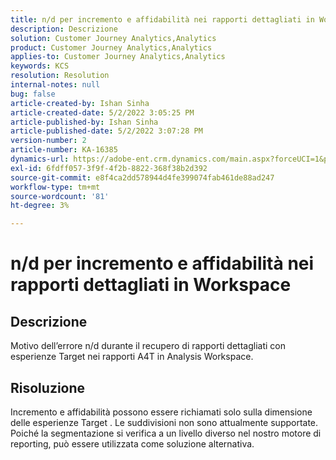 ```yaml
---
title: n/d per incremento e affidabilità nei rapporti dettagliati in Workspace
description: Descrizione
solution: Customer Journey Analytics,Analytics
product: Customer Journey Analytics,Analytics
applies-to: Customer Journey Analytics,Analytics
keywords: KCS
resolution: Resolution
internal-notes: null
bug: false
article-created-by: Ishan Sinha
article-created-date: 5/2/2022 3:05:25 PM
article-published-by: Ishan Sinha
article-published-date: 5/2/2022 3:07:28 PM
version-number: 2
article-number: KA-16385
dynamics-url: https://adobe-ent.crm.dynamics.com/main.aspx?forceUCI=1&pagetype=entityrecord&etn=knowledgearticle&id=5a3c4e4a-29ca-ec11-a7b5-6045bd00dca1
exl-id: 6fdff057-3f9f-4f2b-8822-368f38b2d392
source-git-commit: e8f4ca2dd578944d4fe399074fab461de88ad247
workflow-type: tm+mt
source-wordcount: '81'
ht-degree: 3%

---
```


# n/d per incremento e affidabilità nei rapporti dettagliati in Workspace

## Descrizione


Motivo dell’errore n/d durante il recupero di rapporti dettagliati con esperienze Target nei rapporti A4T in Analysis Workspace.


## Risoluzione


Incremento e affidabilità possono essere richiamati solo sulla dimensione delle esperienze Target . Le suddivisioni non sono attualmente supportate. Poiché la segmentazione si verifica a un livello diverso nel nostro motore di reporting, può essere utilizzata come soluzione alternativa.

